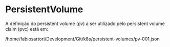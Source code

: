 # PersistentVolume

A definição do persistent volume (pv) a ser utilizado pelo persistent volume claim (pvc) está em:

/home/fabiosartori/Development/Git/k8s/persistent-volumes/pv-001.json
